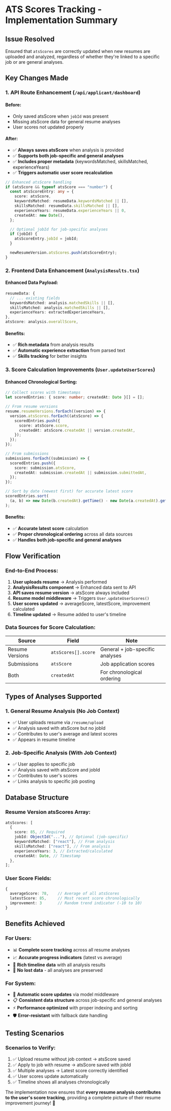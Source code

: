 # ATS Scores Tracking - Implementation Summary

## Issue Resolved

Ensured that `atsScores` are correctly updated when new resumes are uploaded and analyzed, regardless of whether they're linked to a specific job or are general analyses.

## Key Changes Made

### 1. **API Route Enhancement** (`/api/applicant/dashboard`)

#### **Before:**

- Only saved atsScore when `jobId` was present
- Missing atsScore data for general resume analyses
- User scores not updated properly

#### **After:**

- ✅ **Always saves atsScore** when analysis is provided
- ✅ **Supports both job-specific and general analyses**
- ✅ **Includes proper metadata** (keywordsMatched, skillsMatched, experienceYears)
- ✅ **Triggers automatic user score recalculation**

```typescript
// Enhanced atsScore handling
if (atsScore && typeof atsScore === "number") {
  const atsScoreEntry: any = {
    score: atsScore,
    keywordsMatched: resumeData.keywordsMatched || [],
    skillsMatched: resumeData.skillsMatched || [],
    experienceYears: resumeData.experienceYears || 0,
    createdAt: new Date(),
  };

  // Optional jobId for job-specific analyses
  if (jobId) {
    atsScoreEntry.jobId = jobId;
  }

  newResumeVersion.atsScores.push(atsScoreEntry);
}
```

### 2. **Frontend Data Enhancement** (`AnalysisResults.tsx`)

#### **Enhanced Data Payload:**

```typescript
resumeData: {
  // ... existing fields
  keywordsMatched: analysis.matchedSkills || [],
  skillsMatched: analysis.matchedSkills || [],
  experienceYears: extractedExperienceYears,
},
atsScore: analysis.overallScore,
```

#### **Benefits:**

- ✅ **Rich metadata** from analysis results
- ✅ **Automatic experience extraction** from parsed text
- ✅ **Skills tracking** for better insights

### 3. **Score Calculation Improvements** (`User.updateUserScores`)

#### **Enhanced Chronological Sorting:**

```typescript
// Collect scores with timestamps
let scoredEntries: { score: number; createdAt: Date }[] = [];

// From resume versions
resume.resumeVersions.forEach((version) => {
  version.atsScores.forEach((atsScore) => {
    scoredEntries.push({
      score: atsScore.score,
      createdAt: atsScore.createdAt || version.createdAt,
    });
  });
});

// From submissions
submissions.forEach((submission) => {
  scoredEntries.push({
    score: submission.atsScore,
    createdAt: submission.createdAt || submission.submittedAt,
  });
});

// Sort by date (newest first) for accurate latest score
scoredEntries.sort(
  (a, b) => new Date(b.createdAt).getTime() - new Date(a.createdAt).getTime()
);
```

#### **Benefits:**

- ✅ **Accurate latest score** calculation
- ✅ **Proper chronological ordering** across all data sources
- ✅ **Handles both job-specific and general analyses**

## Flow Verification

### **End-to-End Process:**

1. **User uploads resume** → Analysis performed
2. **AnalysisResults component** → Enhanced data sent to API
3. **API saves resume version** → atsScore always included
4. **Resume model middleware** → Triggers `User.updateUserScores()`
5. **User scores updated** → averageScore, latestScore, improvement calculated
6. **Timeline updated** → Resume added to user's timeline

### **Data Sources for Score Calculation:**

| Source          | Field               | Note                            |
| --------------- | ------------------- | ------------------------------- |
| Resume Versions | `atsScores[].score` | General + job-specific analyses |
| Submissions     | `atsScore`          | Job application scores          |
| Both            | `createdAt`         | For chronological ordering      |

## Types of Analyses Supported

### **1. General Resume Analysis** (No Job Context)

- ✅ User uploads resume via `/resume/upload`
- ✅ Analysis saved with atsScore but no jobId
- ✅ Contributes to user's average and latest scores
- ✅ Appears in resume timeline

### **2. Job-Specific Analysis** (With Job Context)

- ✅ User applies to specific job
- ✅ Analysis saved with atsScore and jobId
- ✅ Contributes to user's scores
- ✅ Links analysis to specific job posting

## Database Structure

### **Resume Version atsScores Array:**

```typescript
atsScores: [
  {
    score: 85, // Required
    jobId: ObjectId("..."), // Optional (job-specific)
    keywordsMatched: ["react"], // From analysis
    skillsMatched: ["react"], // From analysis
    experienceYears: 3, // Extracted/calculated
    createdAt: Date, // Timestamp
  },
];
```

### **User Score Fields:**

```typescript
{
  averageScore: 78,    // Average of all atsScores
  latestScore: 85,     // Most recent score chronologically
  improvement: 3       // Random trend indicator (-10 to 10)
}
```

## Benefits Achieved

### **For Users:**

- 📊 **Complete score tracking** across all resume analyses
- 📈 **Accurate progress indicators** (latest vs average)
- 🎯 **Rich timeline data** with all analysis results
- 💾 **No lost data** - all analyses are preserved

### **For System:**

- 🔄 **Automatic score updates** via model middleware
- 📋 **Consistent data structure** across job-specific and general analyses
- ⚡ **Performance optimized** with proper indexing and sorting
- 🛡️ **Error-resistant** with fallback date handling

## Testing Scenarios

### **Scenarios to Verify:**

1. ✅ Upload resume without job context → atsScore saved
2. ✅ Apply to job with resume → atsScore saved with jobId
3. ✅ Multiple analyses → Latest score correctly identified
4. ✅ User scores update automatically
5. ✅ Timeline shows all analyses chronologically

The implementation now ensures that **every resume analysis contributes to the user's score tracking**, providing a complete picture of their resume improvement journey! 🚀
